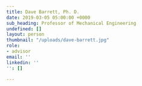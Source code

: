 ```yaml
---
title: Dave Barrett, Ph. D.
date: 2019-03-05 05:00:00 +0000
sub_heading: Professor of Mechanical Engineering
undefined: []
layout: person
thumbnail: "/uploads/dave-barrett.jpg"
role:
- advisor
email: ''
linkedin: ''
'': []

---
```

